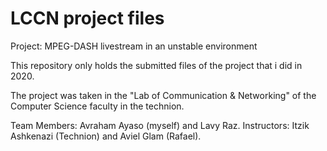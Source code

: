 # LCCN project files

Project: MPEG-DASH livestream in an unstable environment

This repository only holds the submitted files of the project that i did in 2020.

The project was taken in the "Lab of Communication & Networking" of the Computer Science faculty in the technion.

Team Members: Avraham Ayaso (myself) and Lavy Raz.
Instructors: Itzik Ashkenazi (Technion) and Aviel Glam (Rafael).
